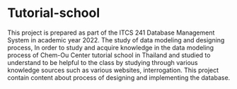 # Tutorial-school
This project is prepared as part of the ITCS 241 Database Management System in academic year 2022. The study of data modeling and designing process, In order to study and acquire knowledge in the data modeling process of Chem-Ou Center tutorial school in Thailand and studied to understand to be helpful to the class by studying through various knowledge sources such as various websites, interrogation. This project contain content about process of designing and implementing the database.

